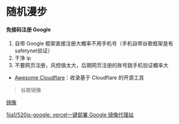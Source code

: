 # 随机漫步

#### 免接码注册 Google

1. 自带 Google 框架直接注册大概率不用手机号（手机自带谷歌框架是有safetynet验证）
2. 干净 ip
3. 不要网页注册，风控值太大，后期网页注册的账号跳手机验证概率大

- [Awesome Cloudflare](https://github.com/zhuima/awesome-cloudflare)：收录基于 Cloudflare 的开源工具

> 谷歌镜像

[镜像](https://gsearch.g.shellten.top/)

[1jia1/520js-google: vercel一键部署 Google 镜像代理站](https://github.com/1jia1/520js-google)